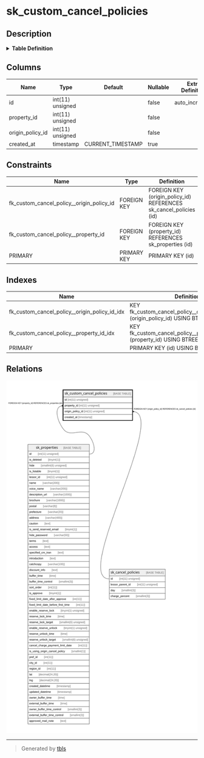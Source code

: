 # sk_custom_cancel_policies

## Description

<details>
<summary><strong>Table Definition</strong></summary>

```sql
CREATE TABLE `sk_custom_cancel_policies` (
  `id` int(11) unsigned NOT NULL AUTO_INCREMENT COMMENT 'id',
  `property_id` int(11) unsigned NOT NULL,
  `origin_policy_id` int(11) unsigned NOT NULL,
  `created_at` timestamp NULL DEFAULT CURRENT_TIMESTAMP,
  PRIMARY KEY (`id`),
  KEY `fk_custom_cancel_policy__property_id_idx` (`property_id`),
  KEY `fk_custom_cancel_policy__origin_policy_id_idx` (`origin_policy_id`),
  CONSTRAINT `fk_custom_cancel_policy__origin_policy_id` FOREIGN KEY (`origin_policy_id`) REFERENCES `sk_cancel_policies` (`id`) ON DELETE CASCADE ON UPDATE CASCADE,
  CONSTRAINT `fk_custom_cancel_policy__property_id` FOREIGN KEY (`property_id`) REFERENCES `sk_properties` (`id`) ON DELETE CASCADE ON UPDATE CASCADE
) ENGINE=InnoDB AUTO_INCREMENT=[Redacted by tbls] DEFAULT CHARSET=utf8mb4 COLLATE=utf8mb4_unicode_ci
```

</details>

## Columns

| Name | Type | Default | Nullable | Extra Definition | Children | Parents | Comment |
| ---- | ---- | ------- | -------- | ---------------- | -------- | ------- | ------- |
| id | int(11) unsigned |  | false | auto_increment |  |  | id |
| property_id | int(11) unsigned |  | false |  |  | [sk_properties](sk_properties.md) |  |
| origin_policy_id | int(11) unsigned |  | false |  |  | [sk_cancel_policies](sk_cancel_policies.md) |  |
| created_at | timestamp | CURRENT_TIMESTAMP | true |  |  |  |  |

## Constraints

| Name | Type | Definition |
| ---- | ---- | ---------- |
| fk_custom_cancel_policy__origin_policy_id | FOREIGN KEY | FOREIGN KEY (origin_policy_id) REFERENCES sk_cancel_policies (id) |
| fk_custom_cancel_policy__property_id | FOREIGN KEY | FOREIGN KEY (property_id) REFERENCES sk_properties (id) |
| PRIMARY | PRIMARY KEY | PRIMARY KEY (id) |

## Indexes

| Name | Definition |
| ---- | ---------- |
| fk_custom_cancel_policy__origin_policy_id_idx | KEY fk_custom_cancel_policy__origin_policy_id_idx (origin_policy_id) USING BTREE |
| fk_custom_cancel_policy__property_id_idx | KEY fk_custom_cancel_policy__property_id_idx (property_id) USING BTREE |
| PRIMARY | PRIMARY KEY (id) USING BTREE |

## Relations

![er](sk_custom_cancel_policies.svg)

---

> Generated by [tbls](https://github.com/k1LoW/tbls)
